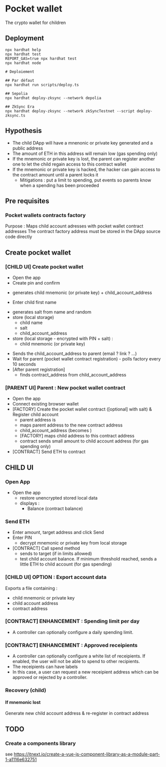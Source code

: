 # Pocket wallet

The crypto wallet for children

## Deployment

```shell
npx hardhat help
npx hardhat test
REPORT_GAS=true npx hardhat test
npx hardhat node

# Deploiement

## Par défaut
npx hardhat run scripts/deploy.ts

## Sepolia
npx hardhat deploy-zksync --network depolia

## ZkSync Era
npx hardhat deploy-zksync --network zkSyncTestnet --script deploy-zksync.ts
```


## Hypothesis

- The child DApp will have a mnenonic or private key generated and a public address
- The amount of ETH in this address will remain low (gas spending only)
- If the mnemonic or private key is lost, the parent can register another one to let the child regain access to this contract wallet
- If the mnemonic or private key is hacked, the hacker can gain access to the contract amount until a parent locks it
  - Mitigations : put a limit to spending, put events so parents know when a spending has been proceeded

## Pre requisites

### Pocket wallets contracts factory

Purpose : Maps child account adresses with pocket wallet contract addresses
The contract factory address must be stored in the DApp source code directly

## Create pocket wallet

### [CHILD UI] Create pocket wallet

+ Open the app
+ Create pin and confirm
- generates child mnemonic (or private key) + child_account_address
+ Enter child first name
- generates salt from name and random
- store (local storage)
  * child name
  * salt
  * child_account_address
- store (local storage - encrypted with PIN + salt) :
  * child mnemonic (or private key)
+ Sends the child_account_address to parent (email ? link ? ...)
+ Wait for parent (pocket wallet contract registration) - polls factory every 10 seconds
+ [After parent registration]
  - finds contract_address from child_account_address


### [PARENT UI] Parent : New pocket wallet contract

+ Open the app
+ Connect existing browser wallet
+ [FACTORY] Create the pocket wallet contract ([optional] with salt) & Register child account
  - parent address is <controller>
  - <controllers> maps parent address to the new contract address
  - child_account_address (becomes <user>)
  - [FACTORY] <users> maps child address to this contract address 
  - contract sends small amount to child account address (for gas spending only)
+ [CONTRACT] Send ETH to contract

## CHILD UI

### Open App

+ Open the app
  - restore unencrypted stored local data
  - displays :
    * Balance (contract balance)

### Send ETH

+ Enter amount, target address and click Send
+ Enter PIN
  - decrypt mnemonic or private key from local storage
+ [CONTRACT] Call spend method
  - sends to target (if in limits allowed)
  - test child account balance. If minimum threshold reached, sends a little ETH to child account (for gas spending)

### [CHILD UI] OPTION : Export account data

Exports a file containing :
- child mnemonic or private key
- child account address
- contract address

### [CONTRACT] ENHANCEMENT : Spending limit per day 

- A controller can optionally configure a daily spending limit.

### [CONTRACT] ENHANCEMENT : Approved receipients

- A controller can optionally configure a white list of receipients. If enabled, the user will not be able to spend to other recipients.
- The receipients can have labels
- In this case, a user can request a new receipient address which can be approved or rejected by a controller.


### Recovery (child)

#### If mnemonic lost

Generate new child account address & re-register <user> in contract address

## TODO

### Create a components library

see https://itnext.io/create-a-vue-js-component-library-as-a-module-part-1-a1116e632751

